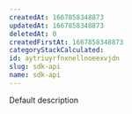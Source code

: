 ```yaml
---
createdAt: 1667858348873
updatedAt: 1667858348873
deletedAt: 0
createdFirstAt: 1667858348873
categoryStackCalculated: 
id: aytriuyrfnxnellnoeexvjdn
slug: sdk-api
name: sdk-api
---
```


Default description